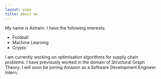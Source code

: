 ```yaml
---
layout: page
title: About me
---
```


My name is Ashwin. I have the following interests:

- Football
- Machine Learning
- Crypto

I am currently working on optimisation algorithms for supply chain problems. I have previously worked in the domain of Structural Graph Theory. I will soon be joining Amazon as a Software Development Engineer Intern.
